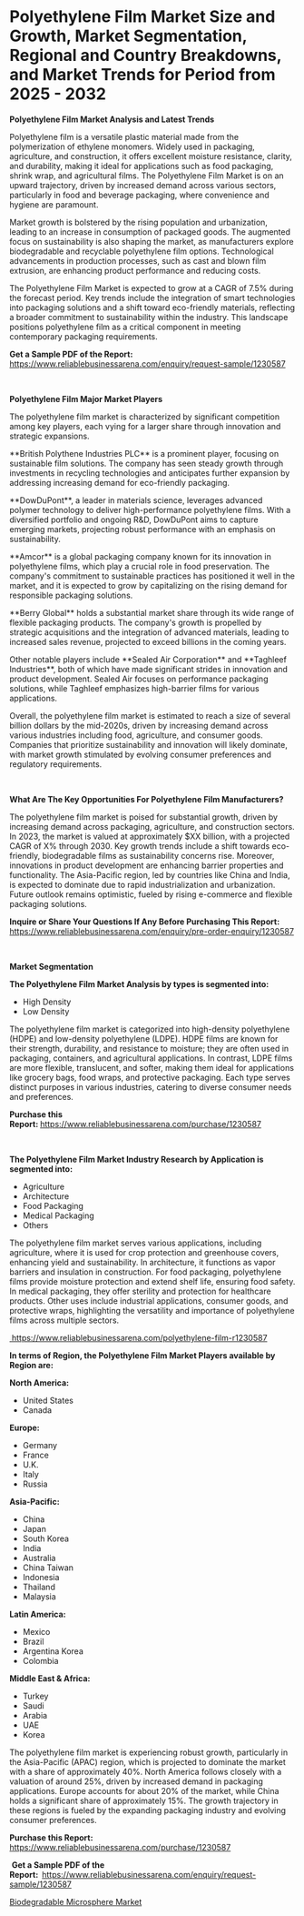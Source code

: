 <p><h1>Polyethylene Film Market Size and Growth, Market Segmentation, Regional and Country Breakdowns, and Market Trends for Period from 2025 -  2032</h1></p><p><strong>Polyethylene Film Market Analysis and Latest Trends</strong></p>
<p><p>Polyethylene film is a versatile plastic material made from the polymerization of ethylene monomers. Widely used in packaging, agriculture, and construction, it offers excellent moisture resistance, clarity, and durability, making it ideal for applications such as food packaging, shrink wrap, and agricultural films. The Polyethylene Film Market is on an upward trajectory, driven by increased demand across various sectors, particularly in food and beverage packaging, where convenience and hygiene are paramount.</p><p>Market growth is bolstered by the rising population and urbanization, leading to an increase in consumption of packaged goods. The augmented focus on sustainability is also shaping the market, as manufacturers explore biodegradable and recyclable polyethylene film options. Technological advancements in production processes, such as cast and blown film extrusion, are enhancing product performance and reducing costs.</p><p>The Polyethylene Film Market is expected to grow at a CAGR of 7.5% during the forecast period. Key trends include the integration of smart technologies into packaging solutions and a shift toward eco-friendly materials, reflecting a broader commitment to sustainability within the industry. This landscape positions polyethylene film as a critical component in meeting contemporary packaging requirements.</p></p>
<p><strong>Get a Sample PDF of the Report:&nbsp;</strong> <a href="https://www.reliablebusinessarena.com/enquiry/request-sample/1230587?utm_campaign=3251&utm_medium=2&utm_source=Github&utm_content=ia&utm_term=01042025&utm_id=polyethylene-film">https://www.reliablebusinessarena.com/enquiry/request-sample/1230587</a></p>
<p>&nbsp;</p>
<p><strong>Polyethylene Film Major Market Players</strong></p>
<p><p>The polyethylene film market is characterized by significant competition among key players, each vying for a larger share through innovation and strategic expansions. </p><p>**British Polythene Industries PLC** is a prominent player, focusing on sustainable film solutions. The company has seen steady growth through investments in recycling technologies and anticipates further expansion by addressing increasing demand for eco-friendly packaging.</p><p>**DowDuPont**, a leader in materials science, leverages advanced polymer technology to deliver high-performance polyethylene films. With a diversified portfolio and ongoing R&D, DowDuPont aims to capture emerging markets, projecting robust performance with an emphasis on sustainability.</p><p>**Amcor** is a global packaging company known for its innovation in polyethylene films, which play a crucial role in food preservation. The company's commitment to sustainable practices has positioned it well in the market, and it is expected to grow by capitalizing on the rising demand for responsible packaging solutions.</p><p>**Berry Global** holds a substantial market share through its wide range of flexible packaging products. The company's growth is propelled by strategic acquisitions and the integration of advanced materials, leading to increased sales revenue, projected to exceed billions in the coming years.</p><p>Other notable players include **Sealed Air Corporation** and **Taghleef Industries**, both of which have made significant strides in innovation and product development. Sealed Air focuses on performance packaging solutions, while Taghleef emphasizes high-barrier films for various applications.</p><p>Overall, the polyethylene film market is estimated to reach a size of several billion dollars by the mid-2020s, driven by increasing demand across various industries including food, agriculture, and consumer goods. Companies that prioritize sustainability and innovation will likely dominate, with market growth stimulated by evolving consumer preferences and regulatory requirements.</p></p>
<p>&nbsp;</p>
<p><strong>What Are The Key Opportunities For Polyethylene Film Manufacturers?</strong></p>
<p><p>The polyethylene film market is poised for substantial growth, driven by increasing demand across packaging, agriculture, and construction sectors. In 2023, the market is valued at approximately $XX billion, with a projected CAGR of X% through 2030. Key growth trends include a shift towards eco-friendly, biodegradable films as sustainability concerns rise. Moreover, innovations in product development are enhancing barrier properties and functionality. The Asia-Pacific region, led by countries like China and India, is expected to dominate due to rapid industrialization and urbanization. Future outlook remains optimistic, fueled by rising e-commerce and flexible packaging solutions.</p></p>
<p><strong>Inquire or Share Your Questions If Any Before Purchasing This Report:</strong> <a href="https://www.reliablebusinessarena.com/enquiry/pre-order-enquiry/1230587?utm_campaign=3251&utm_medium=2&utm_source=Github&utm_content=ia&utm_term=01042025&utm_id=polyethylene-film">https://www.reliablebusinessarena.com/enquiry/pre-order-enquiry/1230587</a></p>
<p>&nbsp;</p>
<p><strong>Market Segmentation</strong></p>
<p><strong>The Polyethylene Film Market Analysis by types is segmented into:</strong></p>
<p><ul><li>High Density</li><li>Low Density</li></ul></p>
<p><p>The polyethylene film market is categorized into high-density polyethylene (HDPE) and low-density polyethylene (LDPE). HDPE films are known for their strength, durability, and resistance to moisture; they are often used in packaging, containers, and agricultural applications. In contrast, LDPE films are more flexible, translucent, and softer, making them ideal for applications like grocery bags, food wraps, and protective packaging. Each type serves distinct purposes in various industries, catering to diverse consumer needs and preferences.</p></p>
<p><strong>Purchase this Report:&nbsp;</strong><a href="https://www.reliablebusinessarena.com/purchase/1230587?utm_campaign=3251&utm_medium=2&utm_source=Github&utm_content=ia&utm_term=01042025&utm_id=polyethylene-film">https://www.reliablebusinessarena.com/purchase/1230587</a></p>
<p>&nbsp;</p>
<p><strong>The Polyethylene Film Market Industry Research by Application is segmented into:</strong></p>
<p><ul><li>Agriculture</li><li>Architecture</li><li>Food Packaging</li><li>Medical Packaging</li><li>Others</li></ul></p>
<p><p>The polyethylene film market serves various applications, including agriculture, where it is used for crop protection and greenhouse covers, enhancing yield and sustainability. In architecture, it functions as vapor barriers and insulation in construction. For food packaging, polyethylene films provide moisture protection and extend shelf life, ensuring food safety. In medical packaging, they offer sterility and protection for healthcare products. Other uses include industrial applications, consumer goods, and protective wraps, highlighting the versatility and importance of polyethylene films across multiple sectors.</p></p>
<p><a href="https://www.reliablebusinessarena.com/polyethylene-film-r1230587?utm_campaign=3251&utm_medium=2&utm_source=Github&utm_content=ia&utm_term=01042025&utm_id=polyethylene-film">&nbsp;https://www.reliablebusinessarena.com/polyethylene-film-r1230587</a></p>
<p><strong>In terms of Region, the Polyethylene Film Market Players available by Region are:</strong></p>
<p>
    <p> <strong> North America: </strong>
        <ul>
            <li>United States</li>
            <li>Canada</li>
        </ul>
        </p> 
    <p> <strong> Europe: </strong>
        <ul>
            <li>Germany</li>
            <li>France</li>
            <li>U.K.</li>
            <li>Italy</li>
            <li>Russia</li>
        </ul>
        </p> 
    <p> <strong> Asia-Pacific: </strong>
        <ul>
            <li>China</li>
            <li>Japan</li>
            <li>South Korea</li>
            <li>India</li>
            <li>Australia</li>
            <li>China Taiwan</li>
            <li>Indonesia</li>
            <li>Thailand</li>
            <li>Malaysia</li>
        </ul>
        </p> 
    <p> <strong> Latin America: </strong>
        <ul>
            <li>Mexico</li>
            <li>Brazil</li>
            <li>Argentina Korea</li>
            <li>Colombia</li>
        </ul>
        </p> 
    <p> <strong> Middle East & Africa: </strong>
        <ul>
            <li>Turkey</li>
            <li>Saudi</li>
            <li>Arabia</li>
            <li>UAE</li>
            <li>Korea</li>
        </ul>
    </p>
    </p>
<p><p>The polyethylene film market is experiencing robust growth, particularly in the Asia-Pacific (APAC) region, which is projected to dominate the market with a share of approximately 40%. North America follows closely with a valuation of around 25%, driven by increased demand in packaging applications. Europe accounts for about 20% of the market, while China holds a significant share of approximately 15%. The growth trajectory in these regions is fueled by the expanding packaging industry and evolving consumer preferences.</p></p>
<p><strong>Purchase this Report: </strong><a href="https://www.reliablebusinessarena.com/purchase/1230587?utm_campaign=3251&utm_medium=2&utm_source=Github&utm_content=ia&utm_term=01042025&utm_id=polyethylene-film">https://www.reliablebusinessarena.com/purchase/1230587</a></p>
<p>&nbsp;<strong>Get a Sample PDF of the Report:&nbsp;&nbsp;</strong><a href="https://www.reliablebusinessarena.com/enquiry/request-sample/1230587?utm_campaign=3251&utm_medium=2&utm_source=Github&utm_content=ia&utm_term=01042025&utm_id=polyethylene-film">https://www.reliablebusinessarena.com/enquiry/request-sample/1230587</a></p>
<p><strong></strong></p>
<p><p><a href="https://github.com/shrebasokib/Market-Research-Report-List-1/blob/main/biodegradable-microsphere-market.md?utm_campaign=3251&utm_medium=2&utm_source=Github&utm_content=ia&utm_term=01042025&utm_id=polyethylene-film">Biodegradable Microsphere Market</a></p></p>